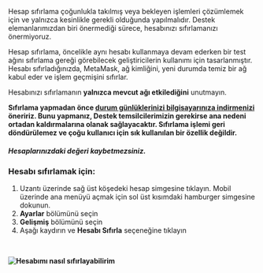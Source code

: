 Hesap sıfırlama çoğunlukla takılmış veya bekleyen işlemleri çözümlemek için ve yalnızca kesinlikle gerekli olduğunda yapılmalıdır. Destek elemanlarımızdan biri önermediği sürece, hesabınızı sıfırlamanızı önermiyoruz.


Hesap sıfırlama, öncelikle aynı hesabı kullanmaya devam ederken bir test ağını sıfırlama gereği görebilecek geliştiricilerin kullanımı için tasarlanmıştır. Hesabı sıfırladığınızda, MetaMask, ağ kimliğini, yeni durumda temiz bir ağ kabul eder ve işlem geçmişini sıfırlar.


Hesabınızı sıfırlamanın **yalnızca mevcut ağı etkilediğini** unutmayın. 


**Sıfırlama yapmadan önce [durum günlüklerinizi bilgisayarınıza indirmenizi](https://support.metamask.io/hc/en-us/articles/360015290092) öneririz. Bunu yapmanız, Destek temsilcilerimizin gerekirse ana nedeni ortadan kaldırmalarına olanak sağlayacaktır. Sıfırlama işlemi geri döndürülemez ve çoğu kullanıcı için sık kullanılan bir özellik değildir.**


#### ***Hesaplarınızdaki değeri kaybetmezsiniz.***


### Hesabı sıfırlamak için:


1. Uzantı üzerinde sağ üst köşedeki hesap simgesine tıklayın. Mobil üzerinde ana menüyü açmak için sol üst kısımdaki hamburger simgesine dokunun.
2. **Ayarlar** bölümünü seçin
3. **Gelişmiş** bölümünü seçin
4. Aşağı kaydırın ve **Hesabı Sıfırla** seçeneğine tıklayın


 


**![Hesabımı nasıl sıfırlayabilirim](https://support.metamask.io/hc/article_attachments/9186048730139/How_to_reset_an_account.gif)**

